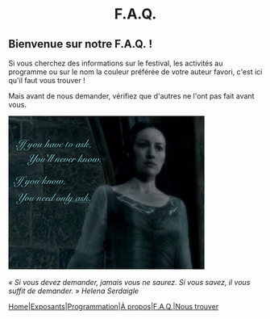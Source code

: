 # <center>F.A.Q.</center>

## Bienvenue sur notre F.A.Q. !
Si vous cherchez des informations sur le festival, les activités au programme ou sur le nom la couleur préférée de votre auteur favori, c'est ici qu'il faut vous trouver !

Mais avant de nous demander, vérifiez que d'autres ne l'ont pas fait avant vous.

![Harry Potter and the Deathly Hallows](image/HelenaSerdaigle.png)

*« Si vous devez demander, jamais vous ne saurez. Si vous savez, il vous suffit de demander. » Helena Serdaigle*

[Home](index.md)|[Exposants](Exposants.md)|[Programmation](Programmation.md)|[À propos](Aboutus.md)|[F.A.Q.](Questions.md)|[Nous trouver](Whereto.md)

